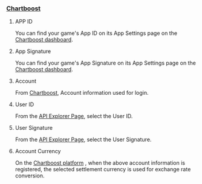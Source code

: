 ### [Chartboost](http://www.chartboost.com/) 
1. APP ID

   You can find your game's App ID on its App Settings page on the [Chartboost dashboard](https://dashboard.chartboost.com/all/publishing). 
2. App Signature

   You can find your game's App Signature on its App Settings page on the [Chartboost dashboard](https://dashboard.chartboost.com/all/publishing). 
3. Account 

   From [Chartboost](http://www.chartboost.com/), Account information used for login.
4. User ID

    From the [API Explorer Page](https://dashboard.chartboost.com/tools/api), select the User ID.
5. User Signature

   From the [API Explorer Page](https://dashboard.chartboost.com/tools/api), select the User Signature.
6. Account Currency

   On the [Chartboost platform](http://www.chartboost.com/)  , when the above account information is registered, the selected settlement currency is used for exchange rate conversion.